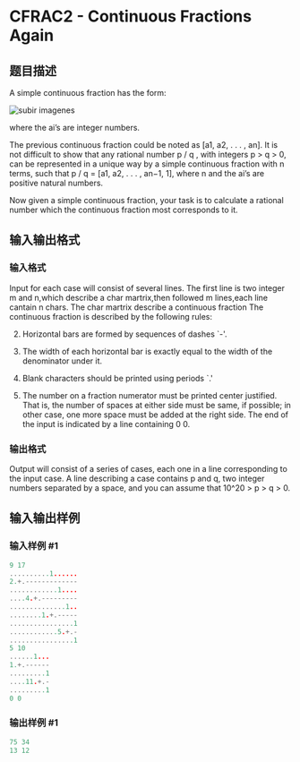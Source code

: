# CFRAC2 - Continuous Fractions Again

## 题目描述

A simple continuous fraction has the form:

![subir imagenes](https://cdn.luogu.com.cn/upload/vjudge_pic/SP1285/5662f3625ad650caa1df150f06354c06484af9b9.png)

where the ai’s are integer numbers.

The previous continuous fraction could be noted as \[a1, a2, . . . , an\]. It is not difficult to show that any rational number p / q , with integers p > q > 0, can be represented in a unique way by a simple continuous fraction with n terms, such that p / q = \[a1, a2, . . . , an−1, 1\], where n and the ai’s are positive natural numbers.

Now given a simple continuous fraction, your task is to calculate a rational number which the continuous fraction most corresponds to it.

## 输入输出格式

### 输入格式

Input for each case will consist of several lines. The first line is two integer m and n,which describe a char martrix,then followed m lines,each line cantain n chars. The char martrix describe a continuous fraction The continuous fraction is described by the following rules:

2. Horizontal bars are formed by sequences of dashes `-'.

3. The width of each horizontal bar is exactly equal to the width of the denominator under it.

4. Blank characters should be printed using periods `.'

5. The number on a fraction numerator must be printed center justified. That is, the number of spaces at either side must be same, if possible; in other case, one more space must be added at the right side. The end of the input is indicated by a line containing 0 0.

### 输出格式

Output will consist of a series of cases, each one in a line corresponding to the input case. A line describing a case contains p and q, two integer numbers separated by a space, and you can assume that 10^20 > p > q > 0.

## 输入输出样例

### 输入样例 #1

```cpp
9 17
..........1......
2.+.-------------
............1....
....4.+.---------
..............1..
........1.+.-----
................1
............5.+.-
................1
5 10
......1...
1.+.------
.........1
....11.+.-
.........1
0 0
```


### 输出样例 #1

```cpp
75 34
13 12
```


